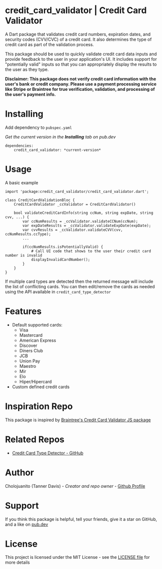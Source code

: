 # credit_card_validator | Credit Card Validator
A Dart package that validates credit card numbers, expiration dates, and security codes (CVV/CVC) of a credit card. It also determines the type of credit card as part of the validation process.

This package should be used to quickly validate credit card data inputs and provide feedback to the user in your application's UI. It includes support for "potentially valid" inputs so that you can appropriately display the results to the user as they type.

**Disclaimer: This package does not verify credit card information with the user's bank or credit company. Please use a payment processing service like Stripe or Braintree for true verification, validation, and processing of the user's payment info.**

# Installing
Add dependency to `pubspec.yaml`

*Get the current version in the **Installing** tab on pub.dev*
```
dependencies:
    credit_card_validator: *current-version*
```

#  Usage
A basic example
```
import 'package:credit_card_validator/credit_card_validator.dart';

class CreditCardValidationBloc {
    CreditCardValidator _ccValidator = CreditCardValidator()

    bool validateCreditCardInfo(string ccNum, string expDate, string cvv, ...) {
        var ccNumResults = _ccValidator.validateCCNum(ccNum);
        var expDateResults = _ccValidator.validateExpDate(expDate);
        var cvvResults = _ccValidator.validateCVV(cvv, ccNumResults.ccType);
        ...

        if(ccNumResults.isPotentiallyValid) {
            # Call UI code that shows to the user their credit card number is invalid
            displayInvalidCardNumber();
        }
    }
}

```

If multiple card types are detected then the returned message will include the list of conflicting cards. You can then edit/remove the cards as needed using the API available in `credit_card_type_detector`

# Features
* Default supported cards:
  * Visa
  * Mastercard
  * American Express
  * Discover
  * Diners Club
  * JCB
  * Union Pay
  * Maestro
  * Mir
  * Elo
  * Hiper/Hipercard
* Custom defined credit cards

# Inspiration Repo
This package is inspired by [Braintree's Credit Card Validator JS package](https://github.com/braintree/card-validator)

# Related Repos
* [Credit Card Type Detector - GitHub](https://github.com/cholojuanito/credit_card_type_detector)

# Author
Cholojuanito (Tanner Davis) - *Creator and repo owner* - [Github Profile](https://github.com/cholojuanito)

# Support
If you think this package is helpful, tell your friends, give it a star on GitHub, and a like on [pub.dev](https://pub.dev/packages/credit_card_validator)

# License
This project is licensed under the MIT License - see the [LICENSE file](LICENSE) for more details
